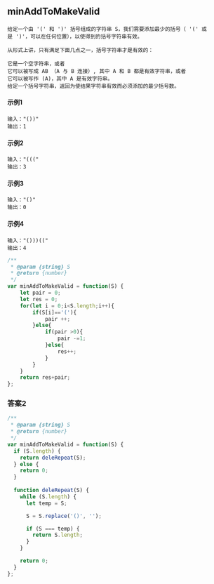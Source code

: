 ## minAddToMakeValid
    给定一个由 '(' 和 ')' 括号组成的字符串 S，我们需要添加最少的括号（ '(' 或是 ')'，可以在任何位置），以使得到的括号字符串有效。

    从形式上讲，只有满足下面几点之一，括号字符串才是有效的：

    它是一个空字符串，或者
    它可以被写成 AB （A 与 B 连接）, 其中 A 和 B 都是有效字符串，或者
    它可以被写作 (A)，其中 A 是有效字符串。
    给定一个括号字符串，返回为使结果字符串有效而必须添加的最少括号数。
#### 示例1
    输入："())"
    输出：1
#### 示例2
    输入："((("
    输出：3
#### 示例3
    输入："()"
    输出：0
#### 示例4
    输入："()))(("
    输出：4
```  javascript
/**
 * @param {string} S
 * @return {number}
 */
var minAddToMakeValid = function(S) {
    let pair = 0;
    let res = 0;
    for(let i = 0;i<S.length;i++){
        if(S[i]=='('){
            pair ++;
        }else{
            if(pair >0){
                pair -=1;
            }else{
                res++;
            }
        }
    }
    return res+pair;
};
```
### 答案2
```  javascript
/**
 * @param {string} S
 * @return {number}
 */
var minAddToMakeValid = function(S) {
  if (S.length) {
    return deleRepeat(S);
  } else {
    return 0;
  }
  
  function deleRepeat(S) {
    while (S.length) {
      let temp = S;

      S = S.replace('()', '');

      if (S === temp) {
        return S.length;
      }
    }

    return 0;
  }
};